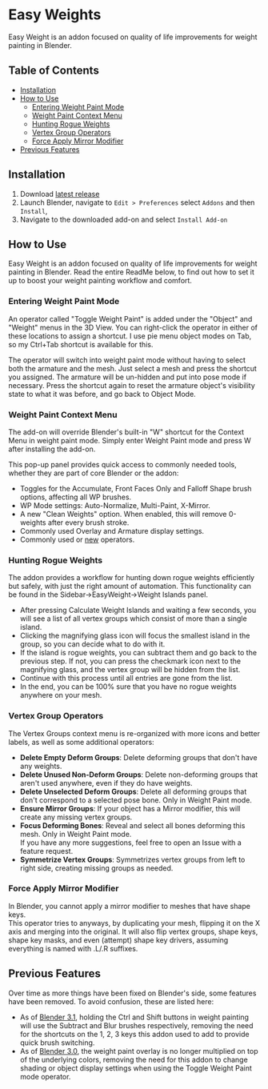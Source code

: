 # Easy Weights


Easy Weight is an addon focused on quality of life improvements for weight painting in Blender.

## Table of Contents

- [Installation](#installation)
- [How to Use](#how-to-use)
    - [Entering Weight Paint Mode](#entering-weight-paint-mode)
    - [Weight Paint Context Menu](#weight-paint-context-menu)
    - [Hunting Rogue Weights](#hunting-rogue-weights)
    - [Vertex Group Operators](#vertex-group-operators)
    - [Force Apply Mirror Modifier](#force-apply-mirror-modifier)
- [Previous Features](#previous-features)

## Installation
1. Download [latest release](../addons/overview) 
2. Launch Blender, navigate to `Edit > Preferences` select `Addons` and then `Install`, 
3. Navigate to the downloaded add-on and select `Install Add-on` 

## How to Use
Easy Weight is an addon focused on quality of life improvements for weight painting in Blender.
Read the entire ReadMe below, to find out how to set it up to boost your weight painting workflow and comfort.

### Entering Weight Paint Mode
An operator called "Toggle Weight Paint" is added under the "Object" and "Weight" menus in the 3D View. You can right-click the operator in either of these locations to assign a shortcut. I use pie menu object modes on Tab, so my Ctrl+Tab shortcut is available for this.

The operator will switch into weight paint mode without having to select both the armature and the mesh. Just select a mesh and press the shortcut you assigned. The armature will be un-hidden and put into pose mode if necessary.
Press the shortcut again to reset the armature object's visibility state to what it was before, and go back to Object Mode.

### Weight Paint Context Menu
The add-on will override Blender's built-in "W" shortcut for the Context Menu in weight paint mode.
Simply enter Weight Paint mode and press W after installing the add-on.

This pop-up panel provides quick access to commonly needed tools, whether they are part of core Blender or the addon:
- Toggles for the Accumulate, Front Faces Only and Falloff Shape brush options, affecting all WP brushes.
- WP Mode settings: Auto-Normalize, Multi-Paint, X-Mirror.
- A new "Clean Weights" option. When enabled, this will remove 0-weights after every brush stroke.
- Commonly used Overlay and Armature display settings.
- Commonly used or [new](#vertex-group-operators) operators.

### Hunting Rogue Weights
The addon provides a workflow for hunting down rogue weights efficiently but safely, with just the right amount of automation. This functionality can be found in the Sidebar->EasyWeight->Weight Islands panel.

- After pressing Calculate Weight Islands and waiting a few seconds, you will see a list of all vertex groups which consist of more than a single island. 
- Clicking the magnifying glass icon will focus the smallest island in the group, so you can decide what to do with it.
- If the island is rogue weights, you can subtract them and go back to the previous step. If not, you can press the checkmark icon next to the magnifying glass, and the vertex group will be hidden from the list.
- Continue with this process until all entries are gone from the list.
- In the end, you can be 100% sure that you have no rogue weights anywhere on your mesh.

### Vertex Group Operators
The Vertex Groups context menu is re-organized with more icons and better labels, as well as some additional operators:
- **Delete Empty Deform Groups**: Delete deforming groups that don't have any weights.  
- **Delete Unused Non-Deform Groups**: Delete non-deforming groups that aren't used anywhere, even if they do have weights.  
- **Delete Unselected Deform Groups**: Delete all deforming groups that don't correspond to a selected pose bone. Only in Weight Paint mode.  
- **Ensure Mirror Groups**: If your object has a Mirror modifier, this will create any missing vertex groups.  
- **Focus Deforming Bones**: Reveal and select all bones deforming this mesh. Only in Weight Paint mode.  
If you have any more suggestions, feel free to open an Issue with a feature request.
- **Symmetrize Vertex Groups**: Symmetrizes vertex groups from left to right side, creating missing groups as needed.

### Force Apply Mirror Modifier
In Blender, you cannot apply a mirror modifier to meshes that have shape keys.  
This operator tries to anyways, by duplicating your mesh, flipping it on the X axis and merging into the original. It will also flip vertex groups, shape keys, shape key masks, and even (attempt) shape key drivers, assuming everything is named with .L/.R suffixes.  

## Previous Features
Over time as more things have been fixed on Blender's side, some features have been removed. To avoid confusion, these are listed here:
- As of [Blender 3.1](https://projects.blender.org/blender/blender/commit/a215d7e230d3286abbed0108a46359ce57104bc1), holding the Ctrl and Shift buttons in weight painting will use the Subtract and Blur brushes respectively, removing the need for the shortcuts on the 1, 2, 3 keys this addon used to add to provide quick brush switching.
- As of [Blender 3.0](https://projects.blender.org/blender/blender/issues/61486), the weight paint overlay is no longer multiplied on top of the underlying colors, removing the need for this addon to change shading or object display settings when using the Toggle Weight Paint mode operator.